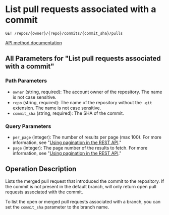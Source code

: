 # List pull requests associated with a commit

`GET /repos/{owner}/{repo}/commits/{commit_sha}/pulls`

[API method documentation](https://docs.github.com/rest/commits/commits#list-pull-requests-associated-with-a-commit)

## All Parameters for "List pull requests associated with a commit"

### Path Parameters

- `owner` (string, required): The account owner of the repository. The name is not case sensitive.
- `repo` (string, required): The name of the repository without the `.git` extension. The name is not case sensitive.
- `commit_sha` (string, required): The SHA of the commit.
### Query Parameters

- `per_page` (integer): The number of results per page (max 100). For more information, see "[Using pagination in the REST API](https://docs.github.com/rest/using-the-rest-api/using-pagination-in-the-rest-api)."
- `page` (integer): The page number of the results to fetch. For more information, see "[Using pagination in the REST API](https://docs.github.com/rest/using-the-rest-api/using-pagination-in-the-rest-api)."

## Operation Description

Lists the merged pull request that introduced the commit to the repository. If the commit is not present in the default branch, will only return open pull requests associated with the commit.

To list the open or merged pull requests associated with a branch, you can set the `commit_sha` parameter to the branch name.
